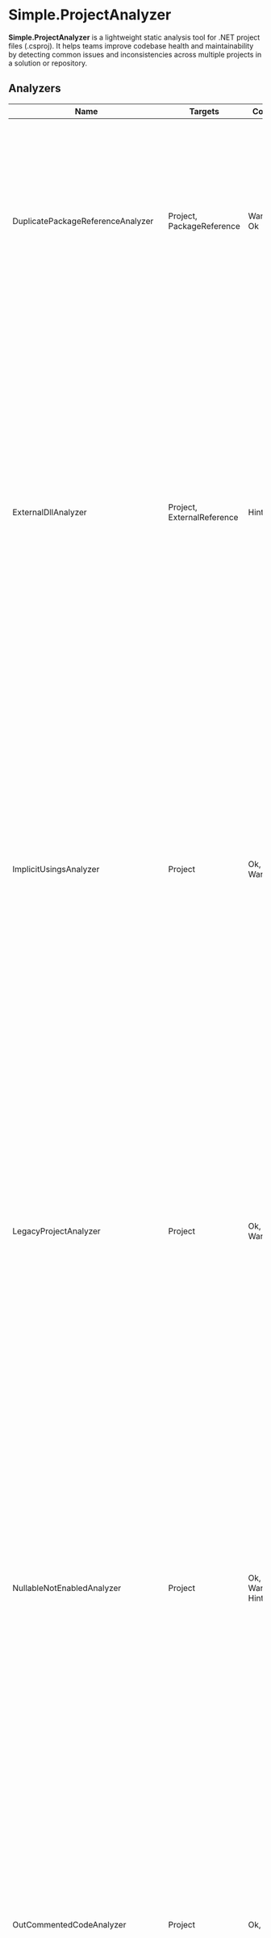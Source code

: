# Simple.ProjectAnalyzer

**Simple.ProjectAnalyzer** is a lightweight static analysis tool for .NET project files (.csproj). It helps teams improve codebase health and maintainability by detecting common issues and inconsistencies across multiple projects in a solution or repository.

## Analyzers

| Name                               | Targets                    | Codes             | Description                                                                                                                                                                                                                                                                                                                                                                                                                                                    |
|------------------------------------|----------------------------|-------------------|:---------------------------------------------------------------------------------------------------------------------------------------------------------------------------------------------------------------------------------------------------------------------------------------------------------------------------------------------------------------------------------------------------------------------------------------------------------------|
| DuplicatePackageReferenceAnalyzer  | Project, PackageReference  | Warning, Ok       | Analyzes project files to detect duplicate NuGet package references. Duplicate references, especially with conflicting versions, can cause build warnings, dependency resolution issues, and increased maintenance complexity.                                                                                                                                                                                                                                 |
| ExternalDllAnalyzer                | Project, ExternalReference | Hint, Ok          | Scans project files to identify direct external DLL references. Such references rely on fixed file paths and versions, which can lead to fragile builds, version conflicts, and difficulties in dependency management across environments. This analyzer highlights projects that use direct DLL references and encourages replacing them with NuGet packages or project references to improve build reliability, versioning consistency, and maintainability. |
| ImplicitUsingsAnalyzer             | Project                    | Ok, Hint, Warning | Analyzes project files to determine whether <ImplicitUsings> is explicitly defined. Implicit usings provide a set of default using directives depending on the target framework, which can simplify code but may also introduce hidden dependencies. This analyzer helps ensure that the implicit using behavior is intentional and clearly declared in the project file, improving project clarity and reducing ambiguity.                                    |
| LegacyProjectAnalyzer              | Project                    | Ok, Warning       | Analyzes projects to identify usage of legacy, non-SDK style project formats and outdated target frameworks. Legacy projects often lack modern build features, improved maintainability, and compatibility with current tooling. This analyzer highlights projects that should consider migrating to the SDK-style format and updating their target frameworks to supported .NET versions (>= .NET 5) to ensure better maintainability, security, and support. |
| NullableNotEnabledAnalyzer         | Project                    | Ok, Warning, Hint | Analyzes project files to determine whether nullable reference types are properly configured. Projects without explicit <Nullable> settings, or with nullability disabled, risk introducing null-related bugs that could have been caught at compile time. This analyzer encourages enabling nullable reference types to improve code safety, clarity, and consistency across the codebase.                                                                    |
| OutCommentedCodeAnalyzer           | Project                    | Ok, Hint          | Scans project files for commented-out XML elements, typically remnants of removed or temporarily disabled configurations. Such commented code can clutter the project file, reduce readability, and lead to confusion during maintenance. This analyzer helps identify and clean up obsolete or unnecessary commented-out code to promote cleaner and more maintainable project files.                                                                         |
| OutdatedFrameworkAnalyzer          | Project                    | Ok, Warning       | Analyzes project files to detect whether target frameworks are outdated in relation to the current .NET Long-Term Support (LTS) version. Projects targeting frameworks older than the current LTS may miss out on critical security updates, performance improvements, and modern features. This analyzer highlights such projects and recommends upgrading to the current LTS to ensure long-term stability and support.                                      |
| PreReleasePackageReferenceAnalyzer | Project, PackageReference  | Ok, Hint          | Analyzes project files to detect NuGet package references that use pre-release versions. Pre-release packages may contain unfinished features, breaking changes, or unstable code, which can introduce risks in production environments. This analyzer helps identify such packages so teams can evaluate whether to replace them with stable releases for improved reliability and support.                                                                   |
| TestProjectNamingAnalyzer          | Project                    | Ok, Hint          | Ensures that test projects follow a consistent naming convention, typically ending with '.Tests'. Consistent naming helps improve discoverability, test filtering, and overall project structure clarity.                                                                                                                                                                                                                                                      |

## State of Now

### Analysis

Example: `git --path https://github.com/henkla/Simple.ProjectAnalyzer.git --verbose`

<img alt="image" src="state-of-now-1.png" />

### Available analyzers

Example: `analyzers --list `

<img alt="image" src="state-of-now-2.png" />


## Todo 
* ~Change name of analyze command to local~
* ~Create new command repo with same settings as command local~
* ~Remove analyzers that are no longer needed~
* ~Make CurrentLtsVersionService actually fetch latest lts from internet~
* PackadeReference class should have field Version be of type Version instead of string
* ~Create a new class responsible for printing result to cli~
* Add --output|-o options to both commands (local and repo) so that output can be written to file (should be jsonc format)
* ~ExternalDllAnalyzer should look att Project object and not csproj-file. All neded for analysis is already parsed~
* ~Add verbose output on all steps in the analysis~
* There appears to be a bug when looking for project files in parent directories




                                                                                                                                                                                              